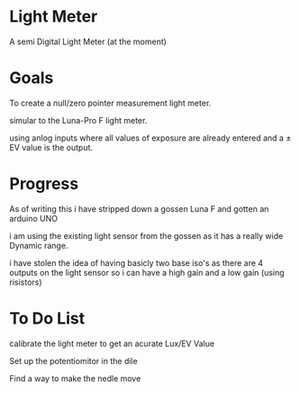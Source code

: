 # Light Meter
A semi Digital Light Meter (at the moment)

# Goals
To create a null/zero pointer measurement light meter.

simular to the Luna-Pro F light meter.

using anlog inputs where all values of exposure are already entered and a ± EV value is the output.

# Progress
As of writing this i have stripped down a gossen Luna F and gotten an arduino UNO

i am using the existing light sensor from the gossen as it has a really wide Dynamic range.

i have stolen the idea of having basicly two base iso's as there are 4 outputs on the light sensor so i can have a high gain and a low gain (using risistors)


# To Do List
calibrate the light meter to get an acurate Lux/EV Value 

Set up the potentiomitor in the dile

Find a way to make the nedle move 
